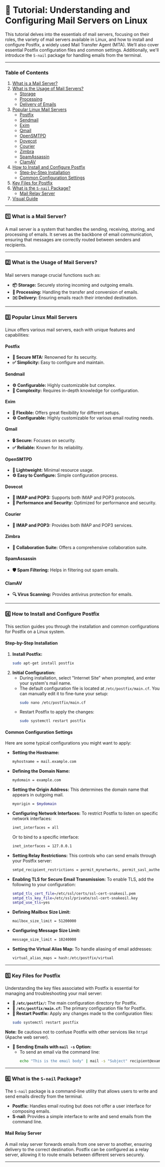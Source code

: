 # 📧 Tutorial: Understanding and Configuring Mail Servers on Linux

This tutorial delves into the essentials of mail servers, focusing on their roles, the variety of mail servers available in Linux, and how to install and configure Postfix, a widely used Mail Transfer Agent (MTA). We’ll also cover essential Postfix configuration files and common settings. Additionally, we'll introduce the `S-nail` package for handling emails from the terminal.

---

### **Table of Contents**

1. [What is a Mail Server?](#1-what-is-a-mail-server)
2. [What is the Usage of Mail Servers?](#2-what-is-the-usage-of-mail-servers)
   - [Storage](#storage)
   - [Processing](#processing)
   - [Delivery of Emails](#delivery-of-emails)
3. [Popular Linux Mail Servers](#3-popular-linux-mail-servers)
   - [Postfix](#postfix)
   - [Sendmail](#sendmail)
   - [Exim](#exim)
   - [Qmail](#qmail)
   - [OpenSMTPD](#opensmtpd)
   - [Dovecot](#dovecot)
   - [Courier](#courier)
   - [Zimbra](#zimbra)
   - [SpamAssassin](#spamassassin)
   - [ClamAV](#clamav)
4. [How to Install and Configure Postfix](#4-how-to-install-and-configure-postfix)
   - [Step-by-Step Installation](#step-by-step-installation)
   - [Common Configuration Settings](#common-configuration-settings)
5. [Key Files for Postfix](#5-key-files-for-postfix)
6. [What is the `S-nail` Package?](#6-what-is-the-s-nail-package)
   - [Mail Relay Server](#mail-relay-server)
7. [Visual Guide](#7-visual-guide)

---

### **1️⃣ What is a Mail Server?**

A mail server is a system that handles the sending, receiving, storing, and processing of emails. It serves as the backbone of email communication, ensuring that messages are correctly routed between senders and recipients.

---

### **2️⃣ What is the Usage of Mail Servers?**

Mail servers manage crucial functions such as:

- **📦 Storage:** Securely storing incoming and outgoing emails.
- **🔄 Processing:** Handling the transfer and conversion of emails.
- **✉️ Delivery:** Ensuring emails reach their intended destination.

---

### **3️⃣ Popular Linux Mail Servers**

Linux offers various mail servers, each with unique features and capabilities:

#### **Postfix**

- **🔐 Secure MTA:** Renowned for its security.
- **✅ Simplicity:** Easy to configure and maintain.

#### **Sendmail**

- **⚙️ Configurable:** Highly customizable but complex.
- **🧩 Complexity:** Requires in-depth knowledge for configuration.

#### **Exim**

- **🔄 Flexible:** Offers great flexibility for different setups.
- **⚙️ Configurable:** Highly customizable for various email routing needs.

#### **Qmail**

- **🔒 Secure:** Focuses on security.
- **✅ Reliable:** Known for its reliability.

#### **OpenSMTPD**

- **🌟 Lightweight:** Minimal resource usage.
- **⚙️ Easy to Configure:** Simple configuration process.

#### **Dovecot**

- **📧 IMAP and POP3:** Supports both IMAP and POP3 protocols.
- **🚀 Performance and Security:** Optimized for performance and security.

#### **Courier**

- **📧 IMAP and POP3:** Provides both IMAP and POP3 services.

#### **Zimbra**

- **👥 Collaboration Suite:** Offers a comprehensive collaboration suite.

#### **SpamAssassin**

- **🛡️ Spam Filtering:** Helps in filtering out spam emails.

#### **ClamAV**

- **🔍 Virus Scanning:** Provides antivirus protection for emails.

---

### **4️⃣ How to Install and Configure Postfix**

This section guides you through the installation and common configurations for Postfix on a Linux system.

#### **Step-by-Step Installation**

1. **Install Postfix:**
   ```bash
   sudo apt-get install postfix
   ```
2. **Initial Configuration:**
   - During installation, select "Internet Site" when prompted, and enter your system's mail name.
   - The default configuration file is located at `/etc/postfix/main.cf`. You can manually edit it to fine-tune your setup:
     ```bash
     sudo nano /etc/postfix/main.cf
     ```
   - Restart Postfix to apply the changes:
     ```bash
     sudo systemctl restart postfix
     ```

#### **Common Configuration Settings**

Here are some typical configurations you might want to apply:

- **Setting the Hostname:**

  ```bash
  myhostname = mail.example.com
  ```

- **Defining the Domain Name:**

  ```bash
  mydomain = example.com
  ```

- **Setting the Origin Address:**
  This determines the domain name that appears in outgoing mail.

  ```bash
  myorigin = $mydomain
  ```

- **Configuring Network Interfaces:**
  To restrict Postfix to listen on specific network interfaces:

  ```bash
  inet_interfaces = all
  ```

  Or to bind to a specific interface:

  ```bash
  inet_interfaces = 127.0.0.1
  ```

- **Setting Relay Restrictions:**
  This controls who can send emails through your Postfix server:

  ```bash
  smtpd_recipient_restrictions = permit_mynetworks, permit_sasl_authenticated, reject_unauth_destination
  ```

- **Enabling TLS for Secure Email Transmission:**
  To enable TLS, add the following to your configuration:

  ```bash
  smtpd_tls_cert_file=/etc/ssl/certs/ssl-cert-snakeoil.pem
  smtpd_tls_key_file=/etc/ssl/private/ssl-cert-snakeoil.key
  smtpd_use_tls=yes
  ```

- **Defining Mailbox Size Limit:**

  ```bash
  mailbox_size_limit = 51200000
  ```

- **Configuring Message Size Limit:**

  ```bash
  message_size_limit = 10240000
  ```

- **Setting the Virtual Alias Map:**
  To handle aliasing of email addresses:
  ```bash
  virtual_alias_maps = hash:/etc/postfix/virtual
  ```

---

### **5️⃣ Key Files for Postfix**

Understanding the key files associated with Postfix is essential for managing and troubleshooting your mail server:

- **📂 `/etc/postfix/`:** The main configuration directory for Postfix.
- **📄 `/etc/postfix/main.cf`:** The primary configuration file for Postfix.
- **🔄 Restart Postfix:** Apply any changes made to the configuration files:
  ```bash
  sudo systemctl restart postfix
  ```

**Note:** Be cautious not to confuse Postfix with other services like `httpd` (Apache web server).

- **📧 Sending Emails with `mail -s` Option:**
  - To send an email via the command line:
    ```bash
    echo "This is the email body" | mail -s "Subject" recipient@example.com
    ```

---

### **6️⃣ What is the `S-nail` Package?**

The `S-nail` package is a command-line utility that allows users to write and send emails directly from the terminal.

- **Postfix:** Handles email routing but does not offer a user interface for composing emails.
- **S-nail:** Provides a simple interface to write and send emails from the command line.

#### **Mail Relay Server**

A mail relay server forwards emails from one server to another, ensuring delivery to the correct destination. Postfix can be configured as a relay server, allowing it to route emails between different servers securely.

---

